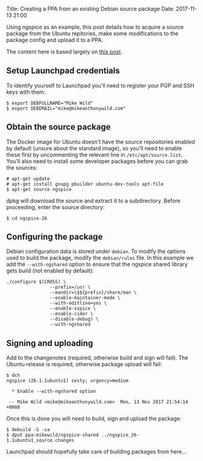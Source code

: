Title: Creating a PPA from an existing Debian source package
Date: 2017-11-13 21:00

Using ngspice as an example, this post details how to acquire a source package from the Ubuntu repitories, make some modifications to the package config and upload it to a PPA.

The content here is based largely on [this post](https://blog.packagecloud.io/eng/2014/10/28/howto-gpg-sign-verify-deb-packages-apt-repositories/).

## Setup Launchpad credentials

To identify yourself to Launchpad you'll need to register your PGP and SSH keys with them.

```shell
$ export DEBFULLNAME="Mike Wild"
$ export DEBEMAIL="mike@mikeanthonywild.com"
```

## Obtain the source package

The Docker image for Ubuntu doesn't have the source repositories enabled by default (unsure about the standard image), so you'll need to enable these first by uncommenting the relevant line in `/etc/apt/source.list`. You'll also need to install some developer packages before you can grab the sources:

```shell
# apt-get update
# apt-get install gnupg pbuilder ubuntu-dev-tools apt-file
$ apt-get source ngspice
```

dpkg will download the source and extract it to a subdirectory. Before proceeding, enter the source directory:

```shell
$ cd ngspice-26
```

## Configuring the package

Debian configuration data is stored under `debian`. To modify the options used to build the package, modify the `debian/rules` file. In this example we add the `--with-ngshared` option to ensure that the ngspice shared library gets build (not enabled by default):

```make
./configure $(CROSS) \
                --prefix=/usr \
                --mandir=\$${prefix}/share/man \
                --enable-maintainer-mode \
                --with-editline=yes \
                --enable-xspice \
                --enable-cider \
                --disable-debug) \
                --with-ngshared
```

## Signing and uploading

Add to the changenotes (required, otherwise build and sign will fail). The Ubuntu release is required, otherwise package upload will fail:

```shell
$ dch
ngspice (26-1.1ubuntu1) zesty; urgency=medium

  * Enable --with-ngshared option

 -- Mike Wild <mike@mikeanthonywild.com>  Mon, 13 Nov 2017 21:54:14 +0000
```

Once this is done you will need to build, sign and upload the package:


```
$ debuild -S -sa
$ dput ppa:mikewild/ngspice-shared ../ngspice_26-1.1ubuntu1_source.changes
```

Launchpad should hopefully take care of building packages from here...

